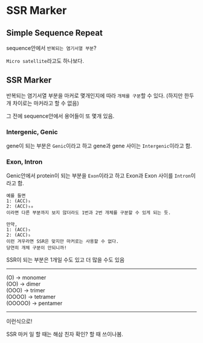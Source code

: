 # SSR Marker
## Simple Sequence Repeat
sequence안에서 ```반복되는 염기서열 부분```?

```Micro satellite```라고도 하나보다.

## SSR Marker
반복되는 염기서열 부분을 마커로 몇개인지에 따라 ```개체를 구분```할 수 있다.
(하지만 한두개 차이로는 마커라고 할 수 없음)

그 전에 sequence안에서 용어들이 또 몇개 있음.
### Intergenic, Genic
gene이 되는 부분은 ```Genic```이라고 하고 gene과 gene 사이는 ```Intergenic```이라고 함.

### Exon, Intron
Genic안에서 protein이 되는 부분을 ```Exon```이라고 하고 Exon과 Exon 사이를 ```Intron```이라고 함.

```
예를 들면
1: (ACC)₅
2: (ACC)₅₀
이라면 다른 부분까지 보지 않더라도 1번과 2번 개체를 구분할 수 있게 되는 듯.
```
```
만약, 
1: (ACC)₅
2: (ACC)₅
이런 겨우라면 SSR은 맞지만 마커로는 사용할 수 없다.
당연히 개체 구분이 안되니까!
```

SSR이 되는 부분은 1개일 수도 있고 더 많을 수도 있음
***
(O) -> monomer   
(OO) -> dimer   
(OOO) -> trimer   
(OOOO) -> tetramer   
(OOOOO) -> pentamer   
***
이런식으로!

SSR 마커 일 할 때는 해삼 친자 확인? 할 때 쓰이나봄.
